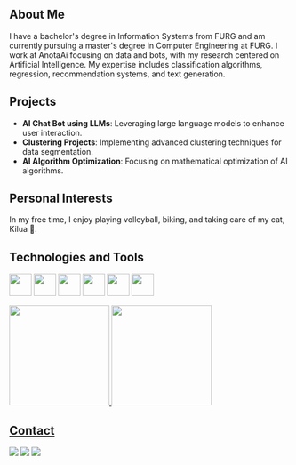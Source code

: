 ## About Me
I have a bachelor's degree in Information Systems from FURG and am currently pursuing a master's degree in Computer Engineering at FURG. I work at AnotaAi focusing on data and bots, with my research centered on Artificial Intelligence. My expertise includes classification algorithms, regression, recommendation systems, and text generation.

## Projects
- **AI Chat Bot using LLMs**: Leveraging large language models to enhance user interaction.
- **Clustering Projects**: Implementing advanced clustering techniques for data segmentation.
- **AI Algorithm Optimization**: Focusing on mathematical optimization of AI algorithms.

## Personal Interests
In my free time, I enjoy playing volleyball, biking, and taking care of my cat, Kilua 🐯.

## Technologies and Tools
<img src="https://cdn.jsdelivr.net/gh/devicons/devicon/icons/python/python-original.svg" width="40" height="40"/> <img src="https://cdn.jsdelivr.net/gh/devicons/devicon/icons/javascript/javascript-original.svg" width="40" height="40"/> <img src="https://cdn.jsdelivr.net/gh/devicons/devicon/icons/cplusplus/cplusplus-original.svg" width="40" height="40"/> <img
src="https://cdn.jsdelivr.net/gh/devicons/devicon@latest/icons/docker/docker-original-wordmark.svg" width="40" height="40"/> <img src="https://cdn.jsdelivr.net/gh/devicons/devicon@latest/icons/apachespark/apachespark-original-wordmark.svg" width="40" height="40"/> 
<img src="https://cdn.jsdelivr.net/gh/devicons/devicon@latest/icons/sqldeveloper/sqldeveloper-original.svg" width="40" height="40"/>

<div>
<a href="https://github.com/JoelsonSartoriJr">
<img loading="lazy" height="180em" src="https://github-readme-stats.vercel.app/api/top-langs/?username=JoelsonSartoriJr&layout=compact&langs_count=7&theme=dracula"/>
<img loading="lazy" height="180em" src="https://github-readme-stats.vercel.app/api?username=JoelsonSartoriJr&show_icons=true&theme=dracula&include_all_commits=true&count_private=true"/>
</div>

## Contact
<div>
<a href="https://instagram.com/joelson_sjr" target="_blank"><img loading="lazy" src="https://img.shields.io/badge/-Instagram-%23E4405F?style=for-the-badge&logo=instagram&logoColor=white" target="_blank"></a>
<a href = "mailto:contato@joelsonsartori@gmail.com"><img loading="lazy" src="https://img.shields.io/badge/Gmail-D14836?style=for-the-badge&logo=gmail&logoColor=white" target="_blank"></a>
<a href="https://www.linkedin.com/in/joelson-sartori-061323170" target="_blank"><img loading="lazy" src="https://img.shields.io/badge/-LinkedIn-%230077B5?style=for-the-badge&logo=linkedin&logoColor=white" target="_blank"></a>   
</div>
